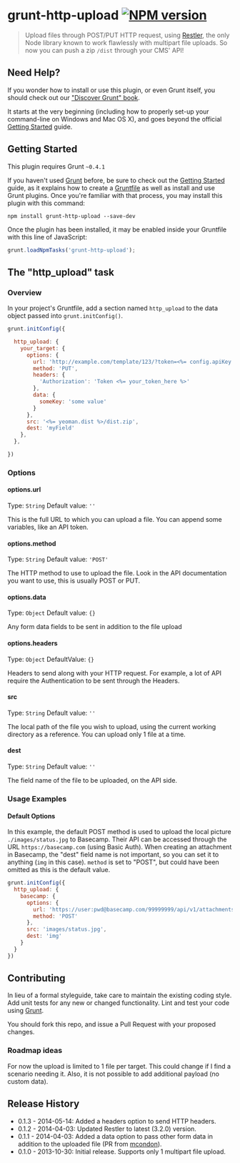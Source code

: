 # grunt-http-upload [![NPM version](https://badge.fury.io/js/grunt-http-upload.png)](http://badge.fury.io/js/grunt-http-upload)

> Upload files through POST/PUT HTTP request, using [Restler](https://github.com/danwrong/restler), the only Node library known to work flawlessly with multipart file uploads.
So now you can push a zip `/dist` through your CMS' API!

## Need Help?
If you wonder how to install or use this plugin, or even Grunt itself, you should check out our ["Discover Grunt" book](http://www.discovergrunt.com).

It starts at the very beginning (including how to properly set-up your command-line on Windows and Mac OS X), and goes beyond the official [Getting Started](http://gruntjs.com/getting-started) guide.

## Getting Started
This plugin requires Grunt `~0.4.1`

If you haven't used [Grunt](http://gruntjs.com/) before, be sure to check out the [Getting Started](http://gruntjs.com/getting-started) guide, as it explains how to create a [Gruntfile](http://gruntjs.com/sample-gruntfile) as well as install and use Grunt plugins. Once you're familiar with that process, you may install this plugin with this command:

```shell
npm install grunt-http-upload --save-dev
```

Once the plugin has been installed, it may be enabled inside your Gruntfile with this line of JavaScript:

```js
grunt.loadNpmTasks('grunt-http-upload');
```

## The "http_upload" task

### Overview
In your project's Gruntfile, add a section named `http_upload` to the data object passed into `grunt.initConfig()`.

```js
grunt.initConfig({

  http_upload: {
    your_target: {
      options: {
        url: 'http://example.com/template/123/?token=<%= config.apiKey %>',
        method: 'PUT',
        headers: {
          'Authorization': 'Token <%= your_token_here %>'
        },
        data: {
          someKey: 'some value'
        }
      },
      src: '<%= yeoman.dist %>/dist.zip',
      dest: 'myField'
    },
  },

})
```

### Options

#### options.url
Type: `String`
Default value: `''`

This is the full URL to which you can upload a file.
You can append some variables, like an API token.

#### options.method
Type: `String`
Default value: `'POST'`

The HTTP method to use to upload the file.
Look in the API documentation you want to use, this is usually POST or PUT.

#### options.data
Type: `Object`
Default value: `{}`

Any form data fields to be sent in addition to the file upload

#### options.headers
Type: `Object`
DefaultValue: `{}`

Headers to send along with your HTTP request. For example, a lot of API require the Authentication to be sent through the Headers.

#### src
Type: `String`
Default value: `''`

The local path of the file you wish to upload, using the current working directory as a reference.
You can upload only 1 file at a time.

#### dest
Type: `String`
Default value: `''`

The field name of the file to be uploaded, on the API side.

### Usage Examples

#### Default Options
In this example, the default POST method is used to upload the local picture `./images/status.jpg` to Basecamp. Their API can be accessed through the URL `https://basecamp.com` (using Basic Auth). When creating an attachment in Basecamp, the "dest" field name is not important, so you can set it to anything (`img` in this case).
`method` is set to "POST", but could have been omitted as this is the default value.

```js
grunt.initConfig({
  http_upload: {
    basecamp: {
      options: {
        url: 'https://user:pwd@basecamp.com/99999999/api/v1/attachments.json',
        method: 'POST'
      },
      src: 'images/status.jpg',
      dest: 'img'
    }
  }
})
```

## Contributing
In lieu of a formal styleguide, take care to maintain the existing coding style. Add unit tests for any new or changed functionality. Lint and test your code using [Grunt](http://gruntjs.com/).

You should fork this repo, and issue a Pull Request with your proposed changes.

### Roadmap ideas
For now the upload is limited to 1 file per target. This could change if I find a scenario needing it.
Also, it is not possible to add additional payload (no custom data).

## Release History
- 0.1.3 - 2014-05-14: Added a headers option to send HTTP headers.
- 0.1.2 - 2014-04-03: Updated Restler to latest (3.2.0) version.
- 0.1.1 - 2014-04-03: Added a data option to pass other form data in addition to the uploaded file (PR from [mcondon](http://github.com/mcondon)).
- 0.1.0 - 2013-10-30: Initial release. Supports only 1 multipart file upload.

